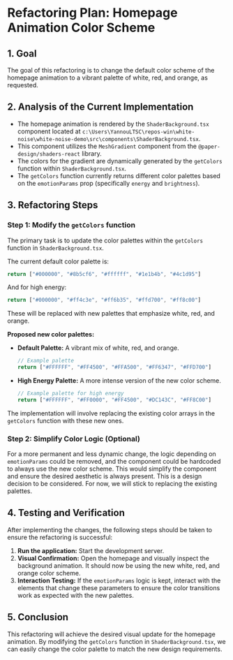 # Refactoring Plan: Homepage Animation Color Scheme

## 1. Goal

The goal of this refactoring is to change the default color scheme of the homepage animation to a vibrant palette of white, red, and orange, as requested.

## 2. Analysis of the Current Implementation

*   The homepage animation is rendered by the `ShaderBackground.tsx` component located at `c:\Users\YannouLTSC\repos-win\white-noise\white-noise-demo\src\components\ShaderBackground.tsx`.
*   This component utilizes the `MeshGradient` component from the `@paper-design/shaders-react` library.
*   The colors for the gradient are dynamically generated by the `getColors` function within `ShaderBackground.tsx`.
*   The `getColors` function currently returns different color palettes based on the `emotionParams` prop (specifically `energy` and `brightness`).

## 3. Refactoring Steps

### Step 1: Modify the `getColors` function

The primary task is to update the color palettes within the `getColors` function in `ShaderBackground.tsx`.

The current default color palette is:
```javascript
return ["#000000", "#8b5cf6", "#ffffff", "#1e1b4b", "#4c1d95"]
```

And for high energy:
```javascript
return ["#000000", "#ff4c3e", "#ff6b35", "#ffd700", "#ff8c00"]
```

These will be replaced with new palettes that emphasize white, red, and orange.

**Proposed new color palettes:**

*   **Default Palette:** A vibrant mix of white, red, and orange.
    ```javascript
    // Example palette
    return ["#FFFFFF", "#FF4500", "#FFA500", "#FF6347", "#FFD700"]
    ```
*   **High Energy Palette:** A more intense version of the new color scheme.
    ```javascript
    // Example palette for high energy
    return ["#FFFFFF", "#FF0000", "#FF4500", "#DC143C", "#FF8C00"]
    ```

The implementation will involve replacing the existing color arrays in the `getColors` function with these new ones.

### Step 2: Simplify Color Logic (Optional)

For a more permanent and less dynamic change, the logic depending on `emotionParams` could be removed, and the component could be hardcoded to always use the new color scheme. This would simplify the component and ensure the desired aesthetic is always present. This is a design decision to be considered. For now, we will stick to replacing the existing palettes.

## 4. Testing and Verification

After implementing the changes, the following steps should be taken to ensure the refactoring is successful:

1.  **Run the application:** Start the development server.
2.  **Visual Confirmation:** Open the homepage and visually inspect the background animation. It should now be using the new white, red, and orange color scheme.
3.  **Interaction Testing:** If the `emotionParams` logic is kept, interact with the elements that change these parameters to ensure the color transitions work as expected with the new palettes.

## 5. Conclusion

This refactoring will achieve the desired visual update for the homepage animation. By modifying the `getColors` function in `ShaderBackground.tsx`, we can easily change the color palette to match the new design requirements.